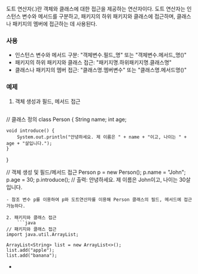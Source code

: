 도트 연산자(.)란 객체와 클래스에 대한 접근을 제공하는 연산자이다. 도트 연산자는 인스턴스 변수와 메서드를 구분하고, 패키지의 하위 패키지와 클래스에 접근하며, 클래스나 패키지의 멤버에 접근하는 데 사용된다.

### 사용
- 인스턴스 변수와 메서드 구분: "객체변수.필드_명" 또는 "객체변수.메서드_명()"
- 패키지의 하위 패키지와 클래스 접근: "패키지명.하위패키지명.클래스명"
- 클래스나 패키지의 멤버 접근: "클래스명.멤버변수" 또는 "클래스명.메서드명()"
### 예제
1. 객체 생성과 필드, 메서드 접근
	```java
// 클래스 정의
class Person {
    String name;
    int age;

    void introduce() {
        System.out.println("안녕하세요. 제 이름은 " + name + "이고, 나이는 " + age + "살입니다.");
    }
}

// 객체 생성 및 필드/메서드 접근
Person p = new Person();
p.name = "John";
p.age = 30;
p.introduce(); // 출력: 안녕하세요. 제 이름은 John이고, 나이는 30살입니다.
```
- 참조 변수 p를 이용하여 p와 도트연산자를 이용해 Person 클래스의 필드, 메서드에 접근 가능하다.

2. 패키지와 클래스 접근
	```java
// 패키지와 클래스 접근
import java.util.ArrayList;

ArrayList<String> list = new ArrayList<>();
list.add("apple");
list.add("banana");
```
 - 